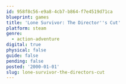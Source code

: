 ```yaml
---
id: 958f8c56-e9a8-4cb7-b864-f7e4519d71ca
blueprint: games
title: 'Lone Survivor: The Director''s Cut'
platform: steam
genre:
  - action-adventure
digital: true
physical: false
guide: false
pending: false
posted: '2000-01-01'
slug: lone-survivor-the-directors-cut
---
```

